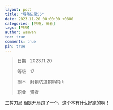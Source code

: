```yaml
---
layout: post
title: "导随记录55"
date: 2023-11-20 00:00:00 +0800
categories: [导随, 贤者]
tags: [导随]
author: wanwan
toc: true
comments: true
pin: true
---
```

> 日期：2023.11.20
>
> 等级：17
>
> 副本：封锁坑道铜铃铜山
>
> 职业：贤者

三剪刀局 但是开局跑了一个，这个本有什么好跑的啊！